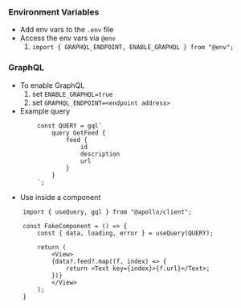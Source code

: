 ### Environment Variables

- Add env vars to the `.env` file
- Access the env vars via `@env`
  1. `import { GRAPHQL_ENDPOINT, ENABLE_GRAPHQL } from "@env";`

### GraphQL

- To enable GraphQL
  1. set `ENABLE_GRAPHQL=true`
  2. set `GRAPHQL_ENDPOINT=<endpoint address>`
- Example query

```
        const QUERY = gql`
            query GetFeed {
                feed {
                    id
                    description
                    url
                }
            }
        `;
```

- Use inside a component

```
    import { useQuery, gql } from "@apollo/client";

    const FakeComponent = () => {
        const { data, loading, error } = useQuery(QUERY);

        return (
            <View>
            {data?.feed?.map((f, index) => {
                return <Text key={index}>{f.url}</Text>;
            })}
            </View>
        );
    }
```
